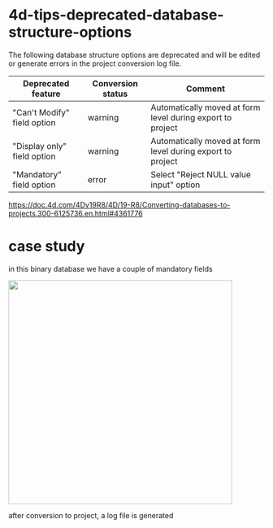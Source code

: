 # 4d-tips-deprecated-database-structure-options

The following database structure options are deprecated and will be edited or generate errors in the project conversion log file. 

|Deprecated feature	|Conversion status	|Comment|
|-|-|-|
|"Can't Modify" field option|	warning	|Automatically moved at form level during export to project|
|"Display only" field option|	warning	|Automatically moved at form level during export to project|
|"Mandatory" field option|	error	|Select "Reject NULL value input" option|

https://doc.4d.com/4Dv19R8/4D/19-R8/Converting-databases-to-projects.300-6125736.en.html#4361776

# case study

in this binary database we have a couple of mandatory fields

<img width="440" alt="" src="https://github.com/miyako/4d-tips-deprecated-database-structure-options/assets/1725068/91347b41-617c-469a-86bf-140772524a45">

after conversion to project, a log file is generated

